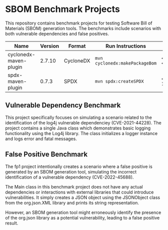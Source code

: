 # SBOM Benchmark Projects

This repository contains benchmark projects for testing Software Bill of Materials (SBOM) generation tools. The benchmarks include scenarios with both vulnerable dependencies and false positives.

| Name                     | Version  | Format    | Run Instructions                        | Report Location                   |
|--------------------------|----------|-----------|-----------------------------------------|----------------------------------|
| cyclonedx-maven-plugin   | 2.7.10   | CycloneDX | `mvn cyclonedx:makePackageBom`         | `<project.home>/target/CycloneDX-Sbom.xml` `<project.home>/target/CycloneDX-Sbom.json` |
| spdx-maven-plugin        | 0.7.3    | SPDX      | `mvn spdx:createSPDX`                   | `<project.home>/target/site/sbom.benchmark_log4j-1.0-SNAPSHOT.spdx.json` |


## Vulnerable Dependency Benchmark

This project specifically focuses on simulating a scenario related to the identification of the log4j vulnerable dependenciey (CVE-2021-44228). The project contains a single Java class which demonstrates basic logging functionality using the Log4j library. The class initializes a logger instance and logs error and fatal messages.


## False Positive Benchmark

The fp1 project intentionally creates a scenario where a false positive is generated by an SBOM generation tool, simulating the incorrect identification of a vulnerable dependency (CVE-2022-45688).

The Main class in this benchmark project does not have any actual dependencies or interactions with external libraries that could introduce vulnerabilities. It simply creates a JSON object using the JSONObject class from the org.json.XML library and prints its string representation.

However, an SBOM generation tool might erroneously identify the presence of the org.json library as a potential vulnerability, leading to a false positive result.

